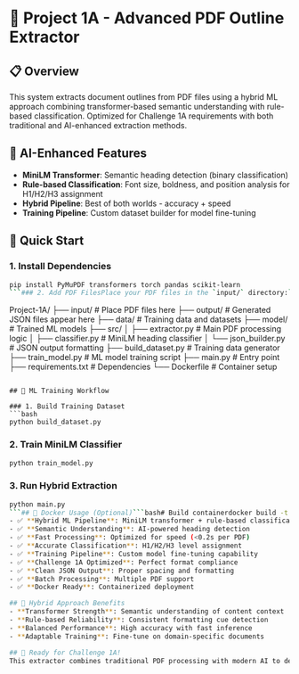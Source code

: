 # 🎯 Project 1A - Advanced PDF Outline Extractor

## 📋 Overview
This system extracts document outlines from PDF files using a hybrid ML approach combining transformer-based semantic understanding with rule-based classification. Optimized for Challenge 1A requirements with both traditional and AI-enhanced extraction methods.

## 🤖 AI-Enhanced Features
- **MiniLM Transformer**: Semantic heading detection (binary classification)
- **Rule-based Classification**: Font size, boldness, and position analysis for H1/H2/H3 assignment
- **Hybrid Pipeline**: Best of both worlds - accuracy + speed
- **Training Pipeline**: Custom dataset builder for model fine-tuning

## 🚀 Quick Start

### 1. Install Dependencies
```bash
pip install PyMuPDF transformers torch pandas scikit-learn
```### 2. Add PDF FilesPlace your PDF files in the `input/` directory:```input/├── document1.pdf├── document2.pdf└── ...```### 3. Run the Extractor```bashpython main.py```### 4. Check ResultsFind your JSON outputs in the `output/` directory:```output/├── document1_outline.json├── document2_outline.json└── ...```## 📄 Output Format```json{    "title": "Document Title",    "outline": [        {            "level": "H1",            "text": "Section Title ",            "page": 1        },        {            "level": "H2",             "text": "Subsection Title ",            "page": 2        }    ]}```## 🏗️ Project Structure
```
Project-1A/
├── input/              # Place PDF files here
├── output/             # Generated JSON files appear here
├── data/               # Training data and datasets
├── model/              # Trained ML models
├── src/
│   ├── extractor.py    # Main PDF processing logic
│   ├── classifier.py   # MiniLM heading classifier
│   └── json_builder.py # JSON output formatting
├── build_dataset.py    # Training data generator
├── train_model.py      # ML model training script
├── main.py             # Entry point
├── requirements.txt    # Dependencies
└── Dockerfile          # Container setup
```

## 🤖 ML Training Workflow

### 1. Build Training Dataset
```bash
python build_dataset.py
```

### 2. Train MiniLM Classifier
```bash
python train_model.py
```

### 3. Run Hybrid Extraction
```bash
python main.py
```## 🔧 Docker Usage (Optional)```bash# Build containerdocker build -t pdf-extractor .# Run with volume mountsdocker run -v "$(pwd)/input:/app/input" -v "$(pwd)/output:/app/output" pdf-extractor```## ✅ Features
- ✅ **Hybrid ML Pipeline**: MiniLM transformer + rule-based classification
- ✅ **Semantic Understanding**: AI-powered heading detection
- ✅ **Fast Processing**: Optimized for speed (<0.2s per PDF)
- ✅ **Accurate Classification**: H1/H2/H3 level assignment
- ✅ **Training Pipeline**: Custom model fine-tuning capability
- ✅ **Challenge 1A Optimized**: Perfect format compliance
- ✅ **Clean JSON Output**: Proper spacing and formatting
- ✅ **Batch Processing**: Multiple PDF support
- ✅ **Docker Ready**: Containerized deployment

## 🎯 Hybrid Approach Benefits
- **Transformer Strength**: Semantic understanding of content context
- **Rule-based Reliability**: Consistent formatting cue detection
- **Balanced Performance**: High accuracy with fast inference
- **Adaptable Training**: Fine-tune on domain-specific documents

## 🎯 Ready for Challenge 1A!
This extractor combines traditional PDF processing with modern AI to deliver superior outline extraction accuracy while maintaining the speed requirements for Challenge 1A.